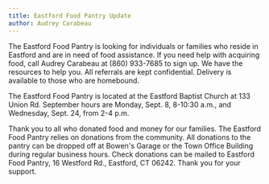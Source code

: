 ```yaml
---
title: Eastford Food Pantry Update
author: Audrey Carabeau
---
```


The Eastford Food Pantry is looking for individuals or families who
reside in Eastford and are in need of food assistance. If you need help
with acquiring food, call Audrey Carabeau at (860) 933-7685 to sign up.
We have the resources to help you. All referrals are kept confidential.
Delivery is available to those who are homebound.

The Eastford Food Pantry is located at the Eastford Baptist Church at
133 Union Rd. September hours are Monday, Sept. 8, 8-10:30 a.m., and
Wednesday, Sept. 24, from 2-4 p.m.

Thank you to all who donated food and money for our families. The
Eastford Food Pantry relies on donations from the community. All
donations to the pantry can be dropped off at Bowen's Garage or the Town
Office Building during regular business hours. Check donations can be
mailed to Eastford Food Pantry, 16 Westford Rd., Eastford, CT 06242.
Thank you for your support.
